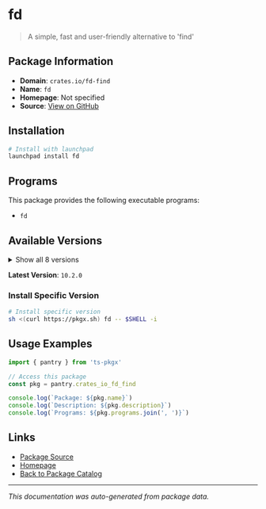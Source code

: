# fd

> A simple, fast and user-friendly alternative to 'find'

## Package Information

- **Domain**: `crates.io/fd-find`
- **Name**: `fd`
- **Homepage**: Not specified
- **Source**: [View on GitHub](https://github.com/pkgxdev/pantry/tree/main/projects/crates.io/fd-find/package.yml)

## Installation

```bash
# Install with launchpad
launchpad install fd
```

## Programs

This package provides the following executable programs:

- `fd`

## Available Versions

<details>
<summary>Show all 8 versions</summary>

- `10.2.0`, `10.1.0`, `10.0.0`, `9.0.0`, `8.7.1`
- `8.7.0`, `8.6.0`, `8.5.3`

</details>

**Latest Version**: `10.2.0`

### Install Specific Version

```bash
# Install specific version
sh <(curl https://pkgx.sh) fd -- $SHELL -i
```

## Usage Examples

```typescript
import { pantry } from 'ts-pkgx'

// Access this package
const pkg = pantry.crates_io_fd_find

console.log(`Package: ${pkg.name}`)
console.log(`Description: ${pkg.description}`)
console.log(`Programs: ${pkg.programs.join(', ')}`)
```

## Links

- [Package Source](https://github.com/pkgxdev/pantry/tree/main/projects/crates.io/fd-find/package.yml)
- [Homepage](#)
- [Back to Package Catalog](../package-catalog.md)

---

*This documentation was auto-generated from package data.*
